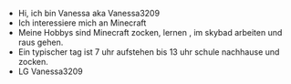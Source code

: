 -  Hi, ich bin Vanessa aka Vanessa3209
- Ich interessiere mich an Minecraft
- Meine Hobbys sind Minecraft zocken, lernen , im skybad arbeiten und raus gehen.
- Ein typischer tag ist 7 uhr aufstehen bis 13 uhr schule nachhause und zocken.
- LG Vanessa3209
